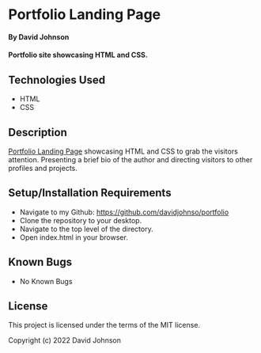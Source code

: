 # Portfolio Landing Page

#### By David Johnson
#### Portfolio site showcasing HTML and CSS.

## Technologies Used

* HTML
* CSS

## Description

[Portfolio Landing Page](https://davidjohnso.github.io/portfolio) showcasing HTML and CSS to grab the visitors attention. Presenting a brief bio of the author and directing visitors to other profiles and projects.

## Setup/Installation Requirements

* Navigate to my Github: https://github.com/davidjohnso/portfolio
* Clone the repository to your desktop.
* Navigate to the top level of the directory.
* Open index.html in your browser.

## Known Bugs

* No Known Bugs

## License

This project is licensed under the terms of the MIT license.

Copyright (c) 2022 David Johnson